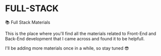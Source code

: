 # FULL-STACK
:books: Full Stack Materials

This is the place where you'll find all the materials related to Front-End and Back-End development that I came across and found it to be helpfull.

I'll be adding more materials once in a while, so stay tuned :sunglasses:


